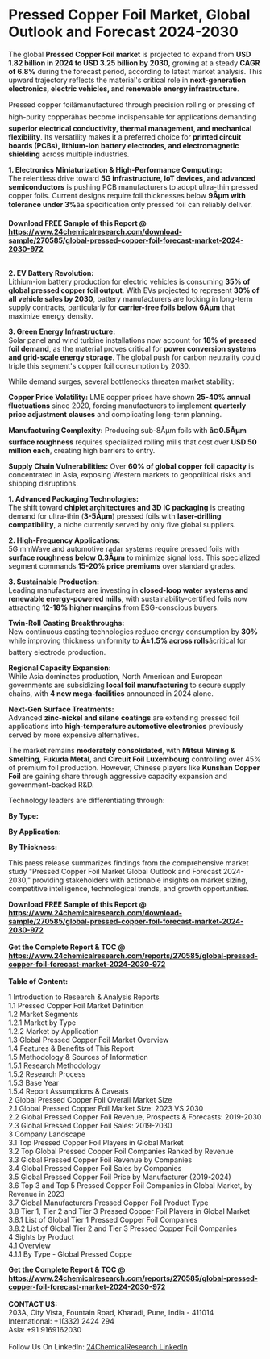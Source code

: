 <h1>Pressed Copper Foil Market, Global Outlook and Forecast 2024-2030</h1><p>The global <strong>Pressed Copper Foil market</strong> is projected to expand from <strong>USD 1.82 billion in 2024 to USD 3.25 billion by 2030</strong>, growing at a steady <strong>CAGR of 6.8%</strong> during the forecast period, according to latest market analysis. This upward trajectory reflects the material's critical role in <strong>next-generation electronics, electric vehicles, and renewable energy infrastructure</strong>.</p><p>Pressed copper foilâmanufactured through precision rolling or pressing of high-purity copperâhas become indispensable for applications demanding <strong>superior electrical conductivity, thermal management, and mechanical flexibility</strong>. Its versatility makes it a preferred choice for <strong>printed circuit boards (PCBs), lithium-ion battery electrodes, and electromagnetic shielding</strong> across multiple industries.</p><p><strong>1. Electronics Miniaturization &amp; High-Performance Computing:</strong><br>
The relentless drive toward <strong>5G infrastructure, IoT devices, and advanced semiconductors</strong> is pushing PCB manufacturers to adopt ultra-thin pressed copper foils. Current designs require foil thicknesses below <strong>9Âµm with tolerance under 3%</strong>âa specification only pressed foil can reliably deliver.</p><div><b>Download FREE Sample of this Report @ 
            <a href="https://www.24chemicalresearch.com/download-sample/270585/global-pressed-copper-foil-forecast-market-2024-2030-972">
            https://www.24chemicalresearch.com/download-sample/270585/global-pressed-copper-foil-forecast-market-2024-2030-972</a></b></div><br><p><strong>2. EV Battery Revolution:</strong><br>
Lithium-ion battery production for electric vehicles is consuming <strong>35% of global pressed copper foil output</strong>. With EVs projected to represent <strong>30% of all vehicle sales by 2030</strong>, battery manufacturers are locking in long-term supply contracts, particularly for <strong>carrier-free foils below 6Âµm</strong> that maximize energy density.</p><p><strong>3. Green Energy Infrastructure:</strong><br>
Solar panel and wind turbine installations now account for <strong>18% of pressed foil demand</strong>, as the material proves critical for <strong>power conversion systems and grid-scale energy storage</strong>. The global push for carbon neutrality could triple this segment's copper foil consumption by 2030.</p><p>While demand surges, several bottlenecks threaten market stability:</p><p><strong>Copper Price Volatility:</strong> LME copper prices have shown <strong>25-40% annual fluctuations</strong> since 2020, forcing manufacturers to implement <strong>quarterly price adjustment clauses</strong> and complicating long-term planning.</p><p><strong>Manufacturing Complexity:</strong> Producing sub-8Âµm foils with <strong>â¤0.5Âµm surface roughness</strong> requires specialized rolling mills that cost over <strong>USD 50 million each</strong>, creating high barriers to entry.</p><p><strong>Supply Chain Vulnerabilities:</strong> Over <strong>60% of global copper foil capacity</strong> is concentrated in Asia, exposing Western markets to geopolitical risks and shipping disruptions.</p><p><strong>1. Advanced Packaging Technologies:</strong><br>
The shift toward <strong>chiplet architectures and 3D IC packaging</strong> is creating demand for ultra-thin (<strong>3-5Âµm</strong>) pressed foils with <strong>laser-drilling compatibility</strong>, a niche currently served by only five global suppliers.</p><p><strong>2. High-Frequency Applications:</strong><br>
5G mmWave and automotive radar systems require pressed foils with <strong>surface roughness below 0.3Âµm</strong> to minimize signal loss. This specialized segment commands <strong>15-20% price premiums</strong> over standard grades.</p><p><strong>3. Sustainable Production:</strong><br>
Leading manufacturers are investing in <strong>closed-loop water systems and renewable energy-powered mills</strong>, with sustainability-certified foils now attracting <strong>12-18% higher margins</strong> from ESG-conscious buyers.</p><p><strong>Twin-Roll Casting Breakthroughs:</strong><br>
    New continuous casting technologies reduce energy consumption by <strong>30%</strong> while improving thickness uniformity to <strong>Â±1.5% across rolls</strong>âcritical for battery electrode production.</p><p><strong>Regional Capacity Expansion:</strong><br>
    While Asia dominates production, North American and European governments are subsidizing <strong>local foil manufacturing</strong> to secure supply chains, with <strong>4 new mega-facilities</strong> announced in 2024 alone.</p><p><strong>Next-Gen Surface Treatments:</strong><br>
    Advanced <strong>zinc-nickel and silane coatings</strong> are extending pressed foil applications into <strong>high-temperature automotive electronics</strong> previously served by more expensive alternatives.</p><p>The market remains <strong>moderately consolidated</strong>, with <strong>Mitsui Mining &amp; Smelting</strong>, <strong>Fukuda Metal</strong>, and <strong>Circuit Foil Luxembourg</strong> controlling over 45% of premium foil production. However, Chinese players like <strong>Kunshan Copper Foil</strong> are gaining share through aggressive capacity expansion and government-backed R&amp;D.</p><p>Technology leaders are differentiating through:</p><p><strong>By Type:</strong></p><p><strong>By Application:</strong></p><p><strong>By Thickness:</strong></p><p>This press release summarizes findings from the comprehensive market study "Pressed Copper Foil Market Global Outlook and Forecast 2024-2030," providing stakeholders with actionable insights on market sizing, competitive intelligence, technological trends, and growth opportunities.</p><div><b>Download FREE Sample of this Report @ 
            <a href="https://www.24chemicalresearch.com/download-sample/270585/global-pressed-copper-foil-forecast-market-2024-2030-972">
            https://www.24chemicalresearch.com/download-sample/270585/global-pressed-copper-foil-forecast-market-2024-2030-972</a></b></div><br><div><b>Get the Complete Report & TOC @ 
            <a href="https://www.24chemicalresearch.com/reports/270585/global-pressed-copper-foil-forecast-market-2024-2030-972">
            https://www.24chemicalresearch.com/reports/270585/global-pressed-copper-foil-forecast-market-2024-2030-972</a></b></div><br>
            <b>Table of Content:</b><p>1 Introduction to Research & Analysis Reports<br />
    1.1 Pressed Copper Foil Market Definition<br />
    1.2 Market Segments<br />
        1.2.1 Market by Type<br />
        1.2.2 Market by Application<br />
    1.3 Global Pressed Copper Foil Market Overview<br />
    1.4 Features & Benefits of This Report<br />
    1.5 Methodology & Sources of Information<br />
        1.5.1 Research Methodology<br />
        1.5.2 Research Process<br />
        1.5.3 Base Year<br />
        1.5.4 Report Assumptions & Caveats<br />
2 Global Pressed Copper Foil Overall Market Size<br />
    2.1 Global Pressed Copper Foil Market Size: 2023 VS 2030<br />
    2.2 Global Pressed Copper Foil Revenue, Prospects & Forecasts: 2019-2030<br />
    2.3 Global Pressed Copper Foil Sales: 2019-2030<br />
3 Company Landscape<br />
    3.1 Top Pressed Copper Foil Players in Global Market<br />
    3.2 Top Global Pressed Copper Foil Companies Ranked by Revenue<br />
    3.3 Global Pressed Copper Foil Revenue by Companies<br />
    3.4 Global Pressed Copper Foil Sales by Companies<br />
    3.5 Global Pressed Copper Foil Price by Manufacturer (2019-2024)<br />
    3.6 Top 3 and Top 5 Pressed Copper Foil Companies in Global Market, by Revenue in 2023<br />
    3.7 Global Manufacturers Pressed Copper Foil Product Type<br />
    3.8 Tier 1, Tier 2 and Tier 3 Pressed Copper Foil Players in Global Market<br />
        3.8.1 List of Global Tier 1 Pressed Copper Foil Companies<br />
        3.8.2 List of Global Tier 2 and Tier 3 Pressed Copper Foil Companies<br />
4 Sights by Product<br />
    4.1 Overview<br />
        4.1.1 By Type - Global Pressed Coppe</p><div><b>Get the Complete Report & TOC @ 
            <a href="https://www.24chemicalresearch.com/reports/270585/global-pressed-copper-foil-forecast-market-2024-2030-972">
            https://www.24chemicalresearch.com/reports/270585/global-pressed-copper-foil-forecast-market-2024-2030-972</a></b></div><br><b>CONTACT US:</b><br>
            203A, City Vista, Fountain Road, Kharadi, Pune, India - 411014<br>
            International: +1(332) 2424 294<br>
            Asia: +91 9169162030 <br><br>
            Follow Us On LinkedIn: <a href="https://www.linkedin.com/company/24chemicalresearch/">24ChemicalResearch LinkedIn</a>